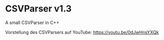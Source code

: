 # CSVParser v1.3
A small CSVParser in C++

Vorstellung des CSVParsers auf YouTube: https://youtu.be/0dJwHnsYXQk 
